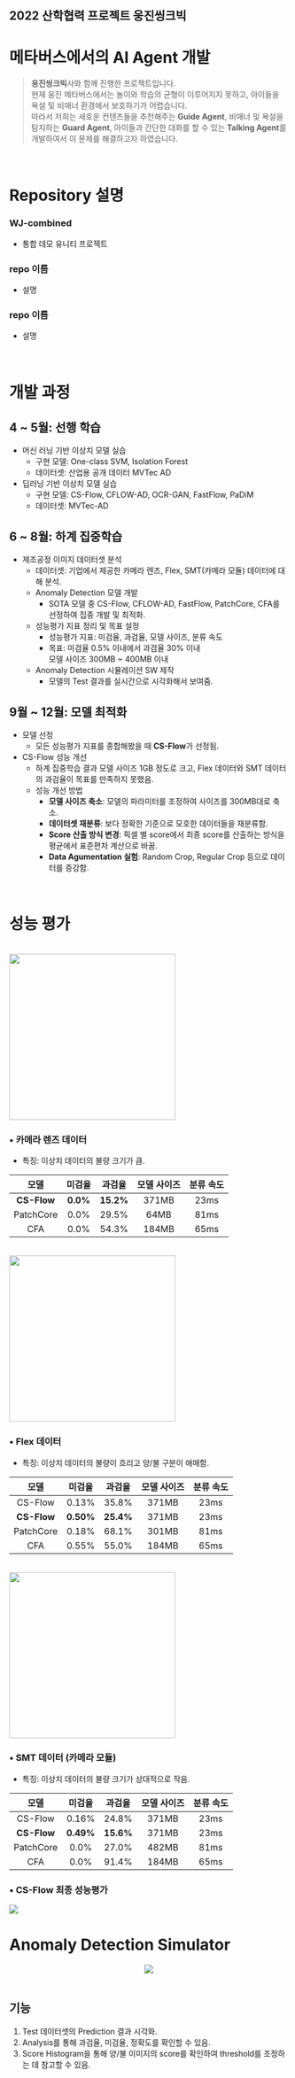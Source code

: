 2022 산학협력 프로젝트 웅진씽크빅
----------------------------
메타버스에서의 AI Agent 개발
=========================================================

> **웅진씽크빅**사와 함께 진행한 프로젝트입니다. <br> 현재 웅진 메타버스에서는 놀이와 학습의 균형이 이루어지지 못하고, 아이들을 욕설 및 비매너 환경에서 보호하기가 어렵습니다. <br> 따라서 저희는 새호운 컨텐츠들을 추천해주는 **Guide Agent**, 비매너 및 욕설을 탐지하는 **Guard Agent**, 아이들과 간단한 대화를 할 수 있는 **Talking Agent**를 개발하여서 이 문제를 해결하고자 하였습니다.

<br>

# Repository 설명
### WJ-combined
- 통합 데모 유니티 프로젝트
### repo 이름 
- 설명
### repo 이름
- 설명

<br>

# 개발 과정
## 4 ~ 5월: 선행 학습
- 머신 러닝 기반 이상치 모델 실습
    - 구현 모델: One-class SVM, Isolation Forest
    - 데이터셋: 산업용 공개 데이터 MVTec AD
- 딥러닝 기반 이상치 모델 실습
    - 구현 모델: CS-Flow, CFLOW-AD, OCR-GAN, FastFlow, PaDiM
    - 데이터셋: MVTec-AD
## 6 ~ 8월: 하계 집중학습
- 제조공정 이미지 데이터셋 분석
    - 데이터셋: 기업에서 제공한 카메라 렌즈, Flex, SMT(카메라 모듈) 데이터에 대해 분석.
    - Anomaly Detection 모델 개발
        - SOTA 모델 중 CS-Flow, CFLOW-AD, FastFlow, PatchCore, CFA를 선정하여 집중 개발 및 최적화.
    - 성능평가 지표 정리 및 목표 설정
        - 성능평가 지표: 미검율, 과검율, 모델 사이즈, 분류 속도
        - 목표: 미검율 0.5% 이내에서 과검율 30% 이내 <br> 
           모델 사이즈 300MB ~ 400MB 이내
    - Anomaly Detection 시뮬레이션 SW 제작
        - 모델의 Test 결과를 실시간으로 시각화해서 보여줌.
## 9월 ~ 12월: 모델 최적화
- 모델 선정
    - 모든 성능평가 지표를 종합해봤을 때 **CS-Flow**가 선정됨.
- CS-Flow 성능 개선
    - 하계 집중학습 결과 모델 사이즈 1GB 정도로 크고, Flex 데이터와 SMT 데이터의 과검율이 목표를 만족하지 못했음.
    - 성능 개선 방법
        - **모델 사이즈 축소**: 모델의 파라미터를 조정하여 사이즈를 300MB대로 축소.
        - **데이터셋 재분류**: 보다 정확한 기준으로 모호한 데이터들을 재분류함.
        - **Score 산출 방식 변경**: 픽셀 별 score에서 최종 score를 산출하는 방식을 평균에서 표준편차 계산으로 바꿈.
        - **Data Agumentation 실험**: Random Crop, Regular Crop 등으로 데이터를 증강함.

<br>

# 성능 평가

<br><img src="profile/lens.png" width="300px"><br>

### • 카메라 렌즈 데이터
- 특징: 이상치 데이터의 불량 크기가 큼.

|모델|미검율|과검율|모델 사이즈|분류 속도|
|:---:|:---:|:---:|:---:|:---:|
|**CS-Flow**|**0.0%**|**15.2%**|371MB|23ms|
|PatchCore|0.0%|29.5%|64MB|81ms|
|CFA|0.0%|54.3%|184MB|65ms|

<br><img src="profile/flex.png" width="300px"><br>

### • Flex 데이터
- 특징: 이상치 데이터의 불량이 흐리고 양/불 구분이 애매함.

|모델|미검율|과검율|모델 사이즈|분류 속도|
|:---:|:---:|:---:|:---:|:---:|
|CS-Flow|0.13%|35.8%|371MB|23ms|
|**CS-Flow**|**0.50%**|**25.4%**|371MB|23ms|
|PatchCore|0.18%|68.1%|301MB|81ms|
|CFA|0.55%|55.0%|184MB|65ms|

<br><img src="profile/smt.png" width="300px"><br>

### • SMT 데이터 (카메라 모듈)
- 특징: 이상치 데이터의 불량 크기가 상대적으로 작음.

|모델|미검율|과검율|모델 사이즈|분류 속도|
|:---:|:---:|:---:|:---:|:---:|
|CS-Flow|0.16%|24.8%|371MB|23ms|
|**CS-Flow**|**0.49%**|**15.6%**|371MB|23ms|
|PatchCore|0.0%|27.0%|482MB|81ms|
|CFA|0.0%|91.4%|184MB|65ms|

### • CS-Flow 최종 성능평가
<img src="profile/evaluation.jpg">

<br>

# Anomaly Detection Simulator

<center><img src="profile/simulator.png"></center><br>

## 기능
1. Test 데이터셋의 Prediction 결과 시각화.
2. Analysis를 통해 과검율, 미검율, 정확도를 확인할 수 있음.
3. Score Histogram을 통해 양/불 이미지의 score를 확인하여 threshold를 조정하는 데 참고할 수 있음.
